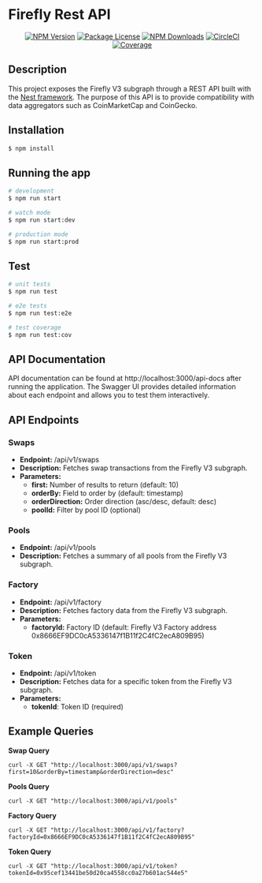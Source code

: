  
# Firefly Rest API
  <p align="center"> 
    <p align="center">
<a href="https://www.npmjs.com/~nestjscore" target="_blank"><img src="https://img.shields.io/npm/v/@nestjs/core.svg" alt="NPM Version" /></a>
<a href="https://www.npmjs.com/~nestjscore" target="_blank"><img src="https://img.shields.io/npm/l/@nestjs/core.svg" alt="Package License" /></a>
<a href="https://www.npmjs.com/~nestjscore" target="_blank"><img src="https://img.shields.io/npm/dm/@nestjs/common.svg" alt="NPM Downloads" /></a>
<a href="https://circleci.com/gh/nestjs/nest" target="_blank"><img src="https://img.shields.io/circleci/build/github/nestjs/nest/master" alt="CircleCI" /></a>
<a href="https://coveralls.io/github/nestjs/nest?branch=master" target="_blank"><img src="https://coveralls.io/repos/github/nestjs/nest/badge.svg?branch=master#9" alt="Coverage" /></a>

## Description

This project exposes the Firefly V3 subgraph through a REST API built with the [Nest framework](https://github.com/nestjs/nest). The purpose of this API is to provide compatibility with data aggregators such as CoinMarketCap and CoinGecko.

## Installation

```bash
$ npm install
```

## Running the app

```bash
# development
$ npm run start

# watch mode
$ npm run start:dev

# production mode
$ npm run start:prod
```

## Test

```bash
# unit tests
$ npm run test

# e2e tests
$ npm run test:e2e

# test coverage
$ npm run test:cov
```

## API Documentation

API documentation can be found at http://localhost:3000/api-docs after running the application. The Swagger UI provides detailed information about each endpoint and allows you to test them interactively.

## API Endpoints

### Swaps

- **Endpoint:** /api/v1/swaps
- **Description:** Fetches swap transactions from the Firefly V3 subgraph.
- **Parameters:**
  - **first:** Number of results to return (default: 10)
  - **orderBy:** Field to order by (default: timestamp)
  - **orderDirection:** Order direction (asc/desc, default: desc)
  - **poolId:** Filter by pool ID (optional)

### Pools

- **Endpoint:** /api/v1/pools
- **Description:** Fetches a summary of all pools from the Firefly V3 subgraph.

### Factory

- **Endpoint:** /api/v1/factory
- **Description:** Fetches factory data from the Firefly V3 subgraph.
- **Parameters:**
  - **factoryId:** Factory ID (default: Firefly V3 Factory address 0x8666EF9DC0cA5336147f1B11f2C4fC2ecA809B95)

### Token

- **Endpoint:** /api/v1/token
- **Description:** Fetches data for a specific token from the Firefly V3 subgraph.
- **Parameters:**
  - **tokenId**: Token ID (required)

## Example Queries

**Swap Query**

```
curl -X GET "http://localhost:3000/api/v1/swaps?first=10&orderBy=timestamp&orderDirection=desc"

```

**Pools Query**

```
curl -X GET "http://localhost:3000/api/v1/pools"

```

**Factory Query**

```
curl -X GET "http://localhost:3000/api/v1/factory?factoryId=0x8666EF9DC0cA5336147f1B11f2C4fC2ecA809B95"

```

**Token Query**

```
curl -X GET "http://localhost:3000/api/v1/token?tokenId=0x95cef13441be50d20ca4558cc0a27b601ac544e5"


```
